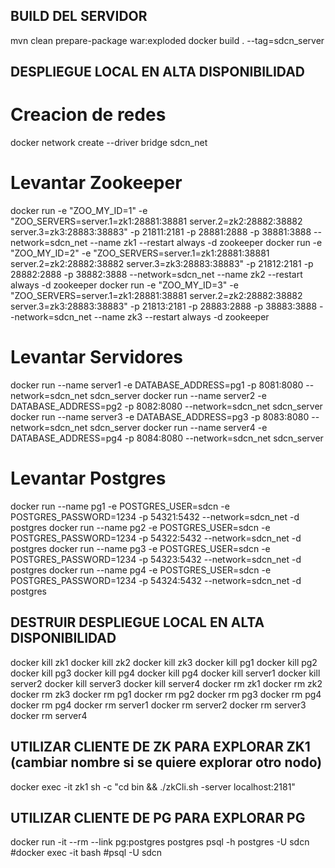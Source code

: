 ## BUILD DEL SERVIDOR
mvn clean prepare-package war:exploded
docker build . --tag=sdcn_server

## DESPLIEGUE LOCAL EN ALTA DISPONIBILIDAD

# Creacion de redes
docker network create --driver bridge sdcn_net

# Levantar Zookeeper
docker run -e "ZOO_MY_ID=1" -e "ZOO_SERVERS=server.1=zk1:28881:38881 server.2=zk2:28882:38882 server.3=zk3:28883:38883" -p 21811:2181 -p 28881:2888 -p 38881:3888 --network=sdcn_net --name zk1 --restart always -d zookeeper
docker run -e "ZOO_MY_ID=2" -e "ZOO_SERVERS=server.1=zk1:28881:38881 server.2=zk2:28882:38882 server.3=zk3:28883:38883" -p 21812:2181 -p 28882:2888 -p 38882:3888 --network=sdcn_net --name zk2 --restart always -d zookeeper
docker run -e "ZOO_MY_ID=3" -e "ZOO_SERVERS=server.1=zk1:28881:38881 server.2=zk2:28882:38882 server.3=zk3:28883:38883" -p 21813:2181 -p 28883:2888 -p 38883:3888 --network=sdcn_net --name zk3 --restart always -d zookeeper

# Levantar Servidores
docker run --name server1 -e DATABASE_ADDRESS=pg1 -p 8081:8080 --network=sdcn_net sdcn_server
docker run --name server2 -e DATABASE_ADDRESS=pg2 -p 8082:8080 --network=sdcn_net sdcn_server
docker run --name server3 -e DATABASE_ADDRESS=pg3 -p 8083:8080 --network=sdcn_net sdcn_server
docker run --name server4 -e DATABASE_ADDRESS=pg4 -p 8084:8080 --network=sdcn_net sdcn_server

# Levantar Postgres
docker run --name pg1 -e POSTGRES_USER=sdcn -e POSTGRES_PASSWORD=1234 -p 54321:5432 --network=sdcn_net -d postgres
docker run --name pg2 -e POSTGRES_USER=sdcn -e POSTGRES_PASSWORD=1234 -p 54322:5432 --network=sdcn_net -d postgres
docker run --name pg3 -e POSTGRES_USER=sdcn -e POSTGRES_PASSWORD=1234 -p 54323:5432 --network=sdcn_net -d postgres
docker run --name pg4 -e POSTGRES_USER=sdcn -e POSTGRES_PASSWORD=1234 -p 54324:5432 --network=sdcn_net -d postgres


## DESTRUIR DESPLIEGUE LOCAL EN ALTA DISPONIBILIDAD

docker kill zk1
docker kill zk2
docker kill zk3
docker kill pg1
docker kill pg2
docker kill pg3
docker kill pg4
docker kill pg4
docker kill server1
docker kill server2
docker kill server3
docker kill server4
docker rm zk1
docker rm zk2
docker rm zk3
docker rm pg1
docker rm pg2
docker rm pg3
docker rm pg4
docker rm pg4
docker rm server1
docker rm server2
docker rm server3
docker rm server4

## UTILIZAR CLIENTE DE ZK PARA EXPLORAR ZK1 (cambiar nombre si se quiere explorar otro nodo)

docker exec -it zk1 sh -c "cd bin && ./zkCli.sh -server localhost:2181"


## UTILIZAR CLIENTE DE PG PARA EXPLORAR PG

docker run -it --rm --link pg:postgres postgres psql -h postgres -U sdcn
#docker exec -it <id-contenedor-postgres> bash
#psql -U sdcn